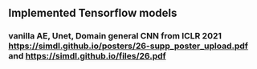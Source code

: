 ## Implemented Tensorflow models

### vanilla AE, Unet, Domain general CNN from ICLR 2021 https://simdl.github.io/posters/26-supp_poster_upload.pdf and https://simdl.github.io/files/26.pdf